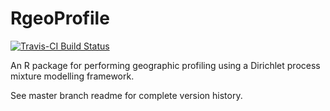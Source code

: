 
# RgeoProfile
[![Travis-CI Build Status](https://travis-ci.org/bobverity/RgeoProfile.svg?branch=develop)](https://travis-ci.org/bobverity/RgeoProfile)

An R package for performing geographic profiling using a Dirichlet process mixture modelling framework.

See master branch readme for complete version history.
